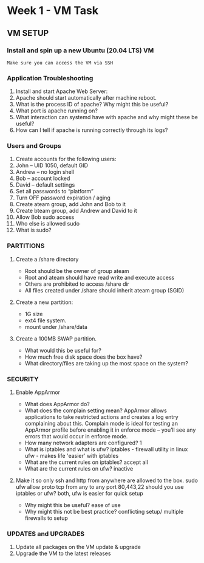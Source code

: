 # Week 1 - VM Task

## VM SETUP 

### Install and spin up a new Ubuntu (20.04 LTS) VM
 
	Make sure you can access the VM via SSH

### Application Troubleshooting 

1. Install and start Apache Web Server: 
2. Apache should start automatically after machine reboot. 
3. What is the process ID of apache? Why might this be useful? 
4. What port is apache running on? 
5. What interaction can systemd have with apache and why might these be useful? 
6. How can I tell if apache is running correctly through its logs? 
 
### Users and Groups 

1. Create accounts for the following users: 
2. John – UID 1050, default GID 
3. Andrew – no login shell 
4. Bob – account locked 
5. David – default settings 
6. Set all passwords to “platform” 
7. Turn OFF password expiration / aging 
8. Create ateam group, add John and Bob to it 
9. Create bteam group, add Andrew and David to it 
10. Allow Bob sudo access 
11. Who else is allowed sudo 
12. What is sudo? 
 
### PARTITIONS 

1. Create a /share directory 
	* Root should be the owner of group ateam 
	* Root and ateam should have read write and execute access 
	* Others are prohibited to access /share dir 
	* All files created under /share should inherit ateam group (SGID) 
 
2. Create a new partition: 
	* 1G size 
	* ext4 file system. 
	* mount under /share/data

3. Create a 100MB SWAP partition. 
	* What would this be useful for? 
	* How much free disk space does the box have?
	* What directory/files are taking up the most space on the system? 
 
### SECURITY 

1. Enable AppArmor
	* What does AppArmor do? 
	* What does the complain setting mean? 
	AppArmor allows applications to take restricted actions and creates a log entry complaining about this. Complain mode is ideal for testing an AppArmor profile before enabling it in enforce mode – you’ll see any errors that would occur in enforce mode.
	* How many network adapters are configured? 
	1
	* What is iptables and what is ufw? 
	iptables - firewall utility in linux 
	ufw - makes life 'easier' with iptables
	* What are the current rules on iptables? 
	accept all
	* What are the current rules on ufw?
	inactive

2.  Make it so only ssh and http from anywhere are allowed to the box.
	sudo ufw allow proto tcp from any to any port 80,443,22
 should you use iptables or ufw?
 both, ufw is easier for quick setup
	* Why might this be useful? 
	ease of use
	* Why might this not be best practice?
	conflicting setup/ multiple firewalls to setup
 
### UPDATES and UPGRADES

1. Update all packages on the VM
update & upgrade
2. Upgrade the VM to the latest releases

